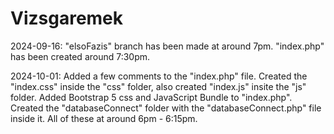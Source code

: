# Vizsgaremek

2024-09-16: "elsoFazis" branch has been made at around 7pm. "index.php" has been created around 7:30pm.

2024-10-01: Added a few comments to the "index.php" file. Created the "index.css" inside the "css" folder, also created "index.js" insite the "js" folder. Added Bootstrap 5 css and JavaScript Bundle to "index.php". Created the "databaseConnect" folder with the "databaseConnect.php" file inside it. All of these at around 6pm - 6:15pm.
